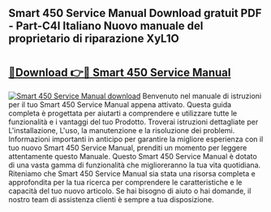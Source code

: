 ## Smart 450 Service Manual Download gratuit PDF - Part-C4I Italiano Nuovo manuale del proprietario di riparazione XyL1O

# <h2><a href="http://dfeycz7.blite.top/?on=Smart+450+Service+Manual">🔗Download 👉🔴 Smart 450 Service Manual</a></h2>

[![Smart 450 Service Manual download](https://i.imgur.com/lujVjoI.png)](http://dfeycz7.blite.top/?on=Smart+450+Service+Manual)
Benvenuto nel manuale di istruzioni per il tuo Smart 450 Service Manual appena attivato. Questa guida completa è progettata per aiutarti a comprendere e utilizzare tutte le funzionalità e i vantaggi del tuo Prodotto. Troverai istruzioni dettagliate per L'installazione, L'uso, la manutenzione e la risoluzione dei problemi. Informazioni importanti in anticipo per garantire la migliore esperienza con il tuo nuovo Smart 450 Service Manual, prenditi un momento per leggere attentamente questo Manuale. Questo Smart 450 Service Manual è dotato di una vasta gamma di funzionalità che miglioreranno la tua vita quotidiana. Riteniamo che Smart 450 Service Manual sia stata una risorsa completa e approfondita per la tua ricerca per comprendere le caratteristiche e le capacità del tuo nuovo articolo. Se hai bisogno di aiuto o hai domande, il nostro team di assistenza clienti è sempre a tua disposizione.
